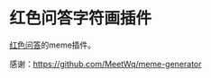 # 红色问答字符画插件

[红色问答](https://github.com/super1207/redreply)的meme插件。


感谢：https://github.com/MeetWq/meme-generator
